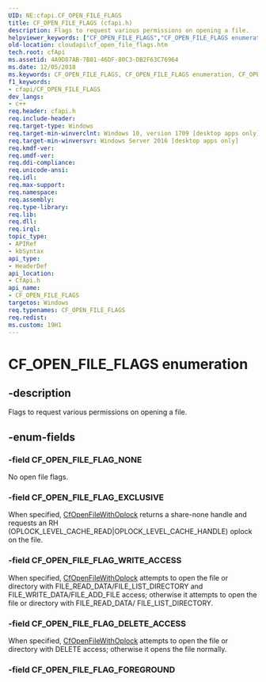 ```yaml
---
UID: NE:cfapi.CF_OPEN_FILE_FLAGS
title: CF_OPEN_FILE_FLAGS (cfapi.h)
description: Flags to request various permissions on opening a file.
helpviewer_keywords: ["CF_OPEN_FILE_FLAGS","CF_OPEN_FILE_FLAGS enumeration","CF_OPEN_FILE_FLAG_DELETE_ACCESS","CF_OPEN_FILE_FLAG_EXCLUSIVE","CF_OPEN_FILE_FLAG_NONE","CF_OPEN_FILE_FLAG_WRITE_ACCESS","cfapi/CF_OPEN_FILE_FLAGS","cfapi/CF_OPEN_FILE_FLAG_DELETE_ACCESS","cfapi/CF_OPEN_FILE_FLAG_EXCLUSIVE","cfapi/CF_OPEN_FILE_FLAG_NONE","cfapi/CF_OPEN_FILE_FLAG_WRITE_ACCESS","cloudApi.cf_open_file_flags"]
old-location: cloudapi\cf_open_file_flags.htm
tech.root: cfApi
ms.assetid: 4A9D87AB-7B81-46DF-80C3-DB2F63C76964
ms.date: 12/05/2018
ms.keywords: CF_OPEN_FILE_FLAGS, CF_OPEN_FILE_FLAGS enumeration, CF_OPEN_FILE_FLAG_DELETE_ACCESS, CF_OPEN_FILE_FLAG_EXCLUSIVE, CF_OPEN_FILE_FLAG_NONE, CF_OPEN_FILE_FLAG_WRITE_ACCESS, cfapi/CF_OPEN_FILE_FLAGS, cfapi/CF_OPEN_FILE_FLAG_DELETE_ACCESS, cfapi/CF_OPEN_FILE_FLAG_EXCLUSIVE, cfapi/CF_OPEN_FILE_FLAG_NONE, cfapi/CF_OPEN_FILE_FLAG_WRITE_ACCESS, cloudApi.cf_open_file_flags
f1_keywords:
- cfapi/CF_OPEN_FILE_FLAGS
dev_langs:
- c++
req.header: cfapi.h
req.include-header: 
req.target-type: Windows
req.target-min-winverclnt: Windows 10, version 1709 [desktop apps only]
req.target-min-winversvr: Windows Server 2016 [desktop apps only]
req.kmdf-ver: 
req.umdf-ver: 
req.ddi-compliance: 
req.unicode-ansi: 
req.idl: 
req.max-support: 
req.namespace: 
req.assembly: 
req.type-library: 
req.lib: 
req.dll: 
req.irql: 
topic_type:
- APIRef
- kbSyntax
api_type:
- HeaderDef
api_location:
- CfApi.h
api_name:
- CF_OPEN_FILE_FLAGS
targetos: Windows
req.typenames: CF_OPEN_FILE_FLAGS
req.redist: 
ms.custom: 19H1
---
```


# CF_OPEN_FILE_FLAGS enumeration


## -description


Flags to request various permissions on opening a file.


## -enum-fields




### -field CF_OPEN_FILE_FLAG_NONE

No open file flags.


### -field CF_OPEN_FILE_FLAG_EXCLUSIVE

When specified, <a href="https://docs.microsoft.com/windows/desktop/api/cfapi/nf-cfapi-cfopenfilewithoplock">CfOpenFileWithOplock</a> returns a share-none handle and requests an RH (OPLOCK_LEVEL_CACHE_READ|OPLOCK_LEVEL_CACHE_HANDLE) oplock on the file.


### -field CF_OPEN_FILE_FLAG_WRITE_ACCESS

When specified, <a href="https://docs.microsoft.com/windows/desktop/api/cfapi/nf-cfapi-cfopenfilewithoplock">CfOpenFileWithOplock</a> attempts to open the file or directory with FILE_READ_DATA/FILE_LIST_DIRECTORY and FILE_WRITE_DATA/FILE_ADD_FILE access; otherwise it attempts to open the file or directory with FILE_READ_DATA/ FILE_LIST_DIRECTORY.


### -field CF_OPEN_FILE_FLAG_DELETE_ACCESS

When specified, <a href="https://docs.microsoft.com/windows/desktop/api/cfapi/nf-cfapi-cfopenfilewithoplock">CfOpenFileWithOplock</a> attempts to open the file or directory with DELETE access; otherwise it opens the file normally.


### -field CF_OPEN_FILE_FLAG_FOREGROUND



